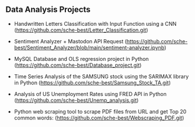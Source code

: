 
<h2> Data Analysis Projects</h2>

- Handwritten Letters Classification with Input Function using a CNN (https://github.com/sche-best/Letter_Classification.git)

- Sentiment Analyzer + Mastodon API Request (https://github.com/sche-best/Sentiment_Analyzer/blob/main/sentiment-analyzer.ipynb)
- MySQL Database and OLS regression project in Python (https://github.com/sche-best/Database_project.git)

- Time Series Analysis of the SAMSUNG stock using the SARIMAX library in Python (https://github.com/sche-best/Samsung_Stock_TA.git)

- Analysis of US Unemployment Rates using FRED API in Python (https://github.com/sche-best/Unemp_analysis.git)

- Python web scraping tool to scrape PDF files from URL and get Top 20 common words: (https://github.com/sche-best/Webscraping_PDF.git)

 


<!--
**sche-best/sche-best** is a ✨ _special_ ✨ repository because its `README.md` (this file) appears on your GitHub profile.

Here are some ideas to get you started:

- 🔭 I’m currently working on ...
- 🌱 I’m currently learning ...
- 👯 I’m looking to collaborate on ...
- 🤔 I’m looking for help with ...
- 💬 Ask me about ...
- 📫 How to reach me: ...
- 😄 Pronouns: ...
- ⚡ Fun fact: ...
-->
